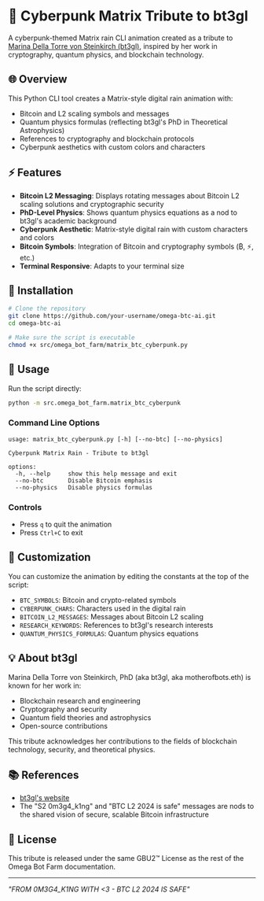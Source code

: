 # 🧠 Cyberpunk Matrix Tribute to bt3gl

A cyberpunk-themed Matrix rain CLI animation created as a tribute to [Marina Della Torre von Steinkirch (bt3gl)](https://www.bt3gl.xyz/), inspired by her work in cryptography, quantum physics, and blockchain technology.

## 🌐 Overview

This Python CLI tool creates a Matrix-style digital rain animation with:

- Bitcoin and L2 scaling symbols and messages
- Quantum physics formulas (reflecting bt3gl's PhD in Theoretical Astrophysics)
- References to cryptography and blockchain protocols
- Cyberpunk aesthetics with custom colors and characters

## ⚡ Features

- **Bitcoin L2 Messaging**: Displays rotating messages about Bitcoin L2 scaling solutions and cryptographic security
- **PhD-Level Physics**: Shows quantum physics equations as a nod to bt3gl's academic background
- **Cyberpunk Aesthetic**: Matrix-style digital rain with custom characters and colors
- **Bitcoin Symbols**: Integration of Bitcoin and cryptography symbols (₿, ⚡, etc.)
- **Terminal Responsive**: Adapts to your terminal size

## 🔧 Installation

```bash
# Clone the repository
git clone https://github.com/your-username/omega-btc-ai.git
cd omega-btc-ai

# Make sure the script is executable
chmod +x src/omega_bot_farm/matrix_btc_cyberpunk.py
```

## 🚀 Usage

Run the script directly:

```bash
python -m src.omega_bot_farm.matrix_btc_cyberpunk
```

### Command Line Options

```
usage: matrix_btc_cyberpunk.py [-h] [--no-btc] [--no-physics]

Cyberpunk Matrix Rain - Tribute to bt3gl

options:
  -h, --help     show this help message and exit
  --no-btc       Disable Bitcoin emphasis
  --no-physics   Disable physics formulas
```

### Controls

- Press `q` to quit the animation
- Press `Ctrl+C` to exit

## 🎨 Customization

You can customize the animation by editing the constants at the top of the script:

- `BTC_SYMBOLS`: Bitcoin and crypto-related symbols
- `CYBERPUNK_CHARS`: Characters used in the digital rain
- `BITCOIN_L2_MESSAGES`: Messages about Bitcoin L2 scaling
- `RESEARCH_KEYWORDS`: References to bt3gl's research interests
- `QUANTUM_PHYSICS_FORMULAS`: Quantum physics equations

## 💡 About bt3gl

Marina Della Torre von Steinkirch, PhD (aka bt3gl, aka motherofbots.eth) is known for her work in:

- Blockchain research and engineering
- Cryptography and security
- Quantum field theories and astrophysics
- Open-source contributions

This tribute acknowledges her contributions to the fields of blockchain technology, security, and theoretical physics.

## 📚 References

- [bt3gl's website](https://www.bt3gl.xyz/)
- The "S2 0m3g4_k1ng" and "BTC L2 2024 is safe" messages are nods to the shared vision of secure, scalable Bitcoin infrastructure

## 📄 License

This tribute is released under the same GBU2™ License as the rest of the Omega Bot Farm documentation.

---

*"FROM 0M3G4_K1NG WITH <3 - BTC L2 2024 IS SAFE"*
